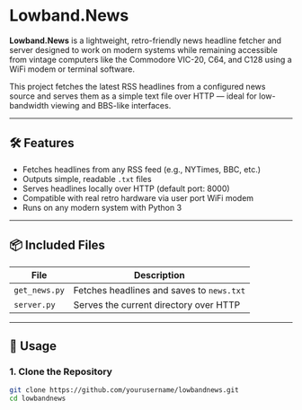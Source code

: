 # Lowband.News

**Lowband.News** is a lightweight, retro-friendly news headline fetcher and server designed to work on modern systems while remaining accessible from vintage computers like the Commodore VIC-20, C64, and C128 using a WiFi modem or terminal software.

This project fetches the latest RSS headlines from a configured news source and serves them as a simple text file over HTTP — ideal for low-bandwidth viewing and BBS-like interfaces.

---

## 🛠 Features

- Fetches headlines from any RSS feed (e.g., NYTimes, BBC, etc.)
- Outputs simple, readable `.txt` files
- Serves headlines locally over HTTP (default port: 8000)
- Compatible with real retro hardware via user port WiFi modem
- Runs on any modern system with Python 3

---

## 📦 Included Files

| File         | Description                                     |
|--------------|-------------------------------------------------|
| `get_news.py`| Fetches headlines and saves to `news.txt`       |
| `server.py`  | Serves the current directory over HTTP          |

---

## 🚀 Usage

### 1. Clone the Repository

```bash
git clone https://github.com/yourusername/lowbandnews.git
cd lowbandnews

